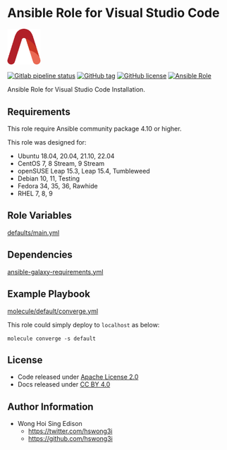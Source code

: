 # Ansible Role for Visual Studio Code

<img src="/alvistack.svg" width="75" alt="AlviStack">

[![Gitlab pipeline status](https://img.shields.io/gitlab/pipeline/alvistack/ansible-role-code/master)](https://gitlab.com/alvistack/ansible-role-code/-/pipelines)
[![GitHub tag](https://img.shields.io/github/tag/alvistack/ansible-role-code.svg)](https://github.com/alvistack/ansible-role-code/tags)
[![GitHub license](https://img.shields.io/github/license/alvistack/ansible-role-code.svg)](https://github.com/alvistack/ansible-role-code/blob/master/LICENSE)
[![Ansible Role](https://img.shields.io/badge/galaxy-alvistack.code-blue.svg)](https://galaxy.ansible.com/alvistack/code)

Ansible Role for Visual Studio Code Installation.

## Requirements

This role require Ansible community package 4.10 or higher.

This role was designed for:

  - Ubuntu 18.04, 20.04, 21.10, 22.04
  - CentOS 7, 8 Stream, 9 Stream
  - openSUSE Leap 15.3, Leap 15.4, Tumbleweed
  - Debian 10, 11, Testing
  - Fedora 34, 35, 36, Rawhide
  - RHEL 7, 8, 9

## Role Variables

[defaults/main.yml](defaults/main.yml)

## Dependencies

[ansible-galaxy-requirements.yml](ansible-galaxy-requirements.yml)

## Example Playbook

[molecule/default/converge.yml](molecule/default/converge.yml)

This role could simply deploy to `localhost` as below:

    molecule converge -s default

## License

  - Code released under [Apache License 2.0](LICENSE)
  - Docs released under [CC BY 4.0](http://creativecommons.org/licenses/by/4.0/)

## Author Information

  - Wong Hoi Sing Edison
      - <https://twitter.com/hswong3i>
      - <https://github.com/hswong3i>
